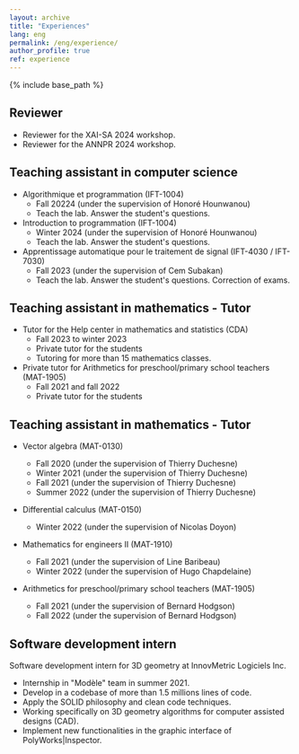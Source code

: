 ```yaml
---
layout: archive
title: "Experiences"
lang: eng
permalink: /eng/experience/
author_profile: true
ref: experience
---
```


{% include base_path %}

## Reviewer
* Reviewer for the XAI-SA 2024 workshop.
* Reviewer for the ANNPR 2024 workshop.


## Teaching assistant in computer science

* Algorithmique et programmation (IFT-1004)
    * Fall 20224 (under the supervision of Honoré Hounwanou)
    * Teach the lab. Answer the student's questions.
* Introduction to programmation  (IFT-1004)
    * Winter 2024 (under the supervision of Honoré Hounwanou)
    * Teach the lab. Answer the student's questions.
* Apprentissage automatique pour le traitement de signal (IFT-4030 / IFT-7030)
    * Fall 2023 (under the supervision of Cem Subakan)
    * Teach the lab. Answer the student's questions. Correction of exams.

## Teaching assistant in mathematics - Tutor
* Tutor for the Help center in mathematics and statistics (CDA)
    * Fall 2023 to winter 2023
    * Private tutor for the students
    * Tutoring for more than 15 mathematics classes.
* Private tutor for Arithmetics for preschool/primary school teachers (MAT-1905)
    * Fall 2021 and fall 2022
    * Private tutor for the students

## Teaching assistant in mathematics - Tutor
* Vector algebra (MAT-0130)
    * Fall 2020 (under the supervision of Thierry Duchesne)
    * Winter 2021 (under the supervision of Thierry Duchesne)
    * Fall 2021 (under the supervision of Thierry Duchesne)
    * Summer 2022 (under the supervision of Thierry Duchesne)

* Differential calculus (MAT-0150)
    * Winter 2022 (under the supervision of Nicolas Doyon)

* Mathematics for engineers II (MAT-1910)
    * Fall 2021 (under the supervision of Line Baribeau)
    * Winter 2022 (under the supervision of Hugo Chapdelaine)

* Arithmetics for preschool/primary school teachers (MAT-1905)
    * Fall 2021 (under the supervision of Bernard Hodgson)
    * Fall 2022 (under the supervision of Bernard Hodgson)


## Software development intern
Software development intern for 3D geometry at InnovMetric Logiciels Inc.
*   Internship in "Modèle" team in summer 2021.
*   Develop in a codebase of more than 1.5 millions lines of code.
*   Apply the SOLID philosophy and clean code techniques.
*   Working specifically on 3D geometry algorithms for computer assisted designs (CAD).
*   Implement new functionalities in the graphic interface of PolyWorks\|Inspector.
